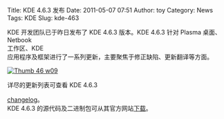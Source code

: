 Title: KDE 4.6.3 发布
Date: 2011-05-07 07:51
Author: toy
Category: News
Tags: KDE
Slug: kde-463

KDE 开发团队已于昨日发布了 KDE 4.6.3 版本。KDE 4.6.3 针对 Plasma
桌面、Netbook  
工作区、KDE  
应用程序及框架进行了一系列更新，主要聚焦于修正缺陷、更新翻译等方面。

[![Thumb 46
w09](http://linuxtoy.org/img/2011/05/thumb-46-w09.png)](http://linuxtoy.org/img/2011/05/46-w09.png)

详尽的更新列表可查看 KDE 4.6.3  

[changelog](http://www.kde.org/announcements/changelogs/changelog4\_6\_2to4\_6\_3.php)。  
KDE 4.6.3
的源代码及二进制包可从其官方网站[下载](http://kde.org/info/4.6.3.php)。
